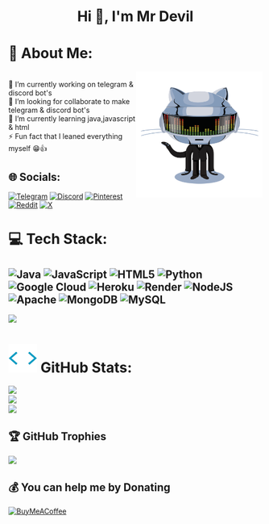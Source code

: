 <h1 align="center">Hi 👋, I'm Mr Devil</h1>


# 💫 About Me:
<img align="right" height="250px" width="250px" alt="𝙶𝙸𝙵" src="https://github.com/mrdevil42023/mrdevil42023/blob/main/MrDevil.webp"/>


<br/>
🔭 I’m currently working on telegram & discord bot's <br>👯 I’m looking for  collaborate to make telegram & discord bot's <br>🌱 I’m currently learning java,javascript & html<br>⚡ Fun fact that I leaned everything myself 😁👍


## 🌐 Socials:
[![Telegram](https://img.shields.io/badge/Telegram-%234285F4.svg?logo=telegram&logoColor=white)](http://t.me/mrdevil12) [![Discord](https://img.shields.io/badge/Discord-%237289DA.svg?logo=discord&logoColor=white)](https://Discordapp.com/users/1193843296515145822) [![Pinterest](https://img.shields.io/badge/Pinterest-%23E60023.svg?logo=Pinterest&logoColor=white)](https://pinterest.com/mrdevil0666) [![Reddit](https://img.shields.io/badge/Reddit-%23FF4500.svg?logo=Reddit&logoColor=white)](https://reddit.com/user/mrdevil0666) [![X](https://img.shields.io/badge/X-black.svg?logo=X&logoColor=white)](https://x.com/mrdevil1864) 


# 💻 Tech Stack:
![Java](https://img.shields.io/badge/java-%23ED8B00.svg?style=for-the-badge&logo=openjdk&logoColor=white) ![JavaScript](https://img.shields.io/badge/javascript-%23323330.svg?style=for-the-badge&logo=javascript&logoColor=%23F7DF1E) ![HTML5](https://img.shields.io/badge/html5-%23E34F26.svg?style=for-the-badge&logo=html5&logoColor=white) ![Python](https://img.shields.io/badge/python-3670A0?style=for-the-badge&logo=python&logoColor=ffdd54) ![Google Cloud](https://img.shields.io/badge/GoogleCloud-%234285F4.svg?style=for-the-badge&logo=google-cloud&logoColor=white) ![Heroku](https://img.shields.io/badge/heroku-%23430098.svg?style=for-the-badge&logo=heroku&logoColor=white) ![Render](https://img.shields.io/badge/Render-%46E3B7.svg?style=for-the-badge&logo=render&logoColor=white) ![NodeJS](https://img.shields.io/badge/node.js-6DA55F?style=for-the-badge&logo=node.js&logoColor=white) ![Apache](https://img.shields.io/badge/apache-%23D42029.svg?style=for-the-badge&logo=apache&logoColor=white) ![MongoDB](https://img.shields.io/badge/MongoDB-%234ea94b.svg?style=for-the-badge&logo=mongodb&logoColor=white) ![MySQL](https://img.shields.io/badge/mysql-4479A1.svg?style=for-the-badge&logo=mysql&logoColor=white)
---
[![](https://visitcount.itsvg.in/api?id=mrdevil42023&icon=5&color=2)](https://visitcount.itsvg.in)


<h1> <img src="https://github.com/mrdevil42023/mrdevil42023/blob/main/Stats.webp" width="57px"> GitHub Stats: </h1>

![](https://github-readme-stats.vercel.app/api?username=mrdevil42023&theme=dark&hide_border=false&include_all_commits=true&count_private=true)<br/>
![](https://github-readme-streak-stats.herokuapp.com/?user=mrdevil42023&theme=dark&hide_border=false)<br/>
![](https://github-readme-stats.vercel.app/api/top-langs/?username=mrdevil42023&theme=dark&hide_border=false&include_all_commits=true&count_private=true&layout=compact)

## 🏆 GitHub Trophies
![](https://github-profile-trophy.vercel.app/?username=mrdevil42023&theme=radical&no-frame=false&no-bg=false&margin-w=4)


  ## 💰 You can help me by Donating
  [![BuyMeACoffee](https://img.shields.io/badge/Buy%20Me%20a%20Coffee-ffdd00?style=for-the-badge&logo=buy-me-a-coffee&logoColor=black)](https://buymeacoffee.com/mrdevil) 

  
<!-- Proudly created with GPRM ( https://gprm.itsvg.in ) -->
